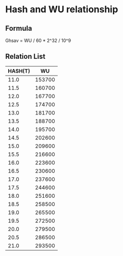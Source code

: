 # Hash and WU relationship

## Formula
Ghsav = WU / 60 * 2^32 / 10^9

## Relation List
HASH(T) | WU
-------- | --------
11.0 | 153700
11.5 | 160700
12.0 | 167700
12.5 | 174700
13.0 | 181700
13.5 | 188700
14.0 | 195700
14.5 | 202600
15.0 | 209600
15.5 | 216600
16.0 | 223600
16.5 | 230600
17.0 | 237600
17.5 | 244600
18.0 | 251600
18.5 | 258500
19.0 | 265500
19.5 | 272500
20.0 | 279500
20.5 | 286500
21.0 | 293500
